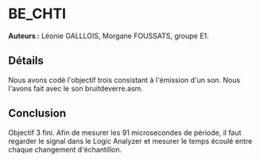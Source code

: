 # BE_CHTI
__Auteurs :__ Léonie GALLLOIS, Morgane FOUSSATS, groupe E1.

## Détails
Nous avons codé l'objectif trois consistant à l'émission d'un son. Nous l'avons fait avec le son bruitdeverre.asm.  
               
## Conclusion
Objectif 3 fini. Afin de mesurer les 91 microsecondes de période, il faut regarder le signal dans le Logic Analyzer et mesurer le temps écoulé entre chaque changement d'échantillon.

